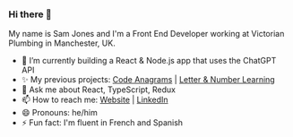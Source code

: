 ### Hi there 👋

My name is Sam Jones and I'm a Front End Developer working at Victorian Plumbing in Manchester, UK. 

- 🔭 I’m currently building a React & Node.js app that uses the ChatGPT API
- ✨ My previous projects: [Code Anagrams](https://code-anagrams.netlify.app) | [Letter & Number Learning](https://letter-number-learning.netlify.app/)
- 💬 Ask me about React, TypeScript, Redux
- 📫 How to reach me: [Website](https://www.samjones.codes) | [LinkedIn](https://www.linkedin.com/in/samueldjones24/)
- 😄 Pronouns: he/him
- ⚡ Fun fact: I'm fluent in French and Spanish
